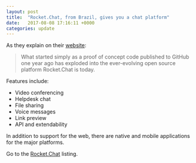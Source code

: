 ```yaml
---
layout: post
title:  "Rocket.Chat, from Brazil, gives you a chat platform"
date:   2017-08-08 17:16:11 +0000
categories: update
---
```


As they explain on their <a href="https://rocket.chat/team">website</a>:

<blockquote>What started simply as a proof of concept code published to
GitHub one year ago has exploded into the ever-evolving open source
platform Rocket.Chat is today.</blockquote>

Features include:
* Video conferencing
* Helpdesk chat
* File sharing
* Voice messages
* Link preview
* API and extendability

In addition to support for the web, there are native and mobile applications
for the major platforms.

Go to the <a href="/products/#Rocket.Chat">Rocket.Chat</a> listing.

